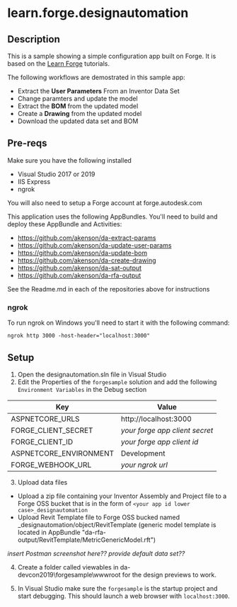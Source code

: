 # learn.forge.designautomation

## Description
This is a sample showing a simple configuration app built on Forge. It is based on the [Learn Forge](http://learnforge.autodesk.io) tutorials. 

The following workflows are demostrated in this sample app:

* Extract the **User Parameters** From an Inventor Data Set 
* Change paramters and update the model
* Extract the **BOM** from the updated model
* Create a **Drawing** from the updated model
* Download the updated data set and BOM

## Pre-reqs
Make sure you have the following installed

* Visual Studio 2017 or 2019
* IIS Express
* ngrok

You will also need to setup a Forge account at forge.autodesk.com

This application uses the following AppBundles. You'll need to build and deploy these AppBundle and Activities:

* https://github.com/akenson/da-extract-params
* https://github.com/akenson/da-update-user-params
* https://github.com/akenson/da-update-bom
* https://github.com/akenson/da-create-drawing
* https://github.com/akenson/da-sat-output
* https://github.com/akenson/da-rfa-output

See the Readme.md in each of the repositories above for instructions

### ngrok
To run ngrok on Windows you'll need to start it with the following command:
```
ngrok http 3000 -host-header="localhost:3000"
```

## Setup
1. Open the designautomation.sln file in Visual Studio
2. Edit the Properties of the `forgesample` solution and add the following `Environment Variables` in the Debug section

| Key | Value |
|-----|-------|
|ASPNETCORE_URLS|http://localhost:3000|
|FORGE_CLIENT_SECRET|_your forge app client secret_|
|FORGE_CLIENT_ID|_your forge app client id_|
|ASPNETCORE_ENVIRONMENT|Development|
|FORGE_WEBHOOK_URL|_your ngrok url_|

3. Upload data files
* Upload a zip file containing your Inventor Assembly and Project file to a Forge OSS bucket that is in the form of `<your app id lower case>_designautomation`
* Upload Revit Template file to Forge OSS bucked named <your app id lower case>_designautomation/object/RevitTemplate
(generic model template is located in AppBundle "da-rfa-output/RevitTemplate/MetricGenericModel.rft")

_insert Postman screenshot here??_
_provide default data set??_

4. Create a folder called viewables in da-devcon2019\forgesample\wwwroot for the design previews to work.

5. In Visual Studio make sure the `forgesample` is the startup project and start debugging. This should launch a web browser with `localhost:3000`.



